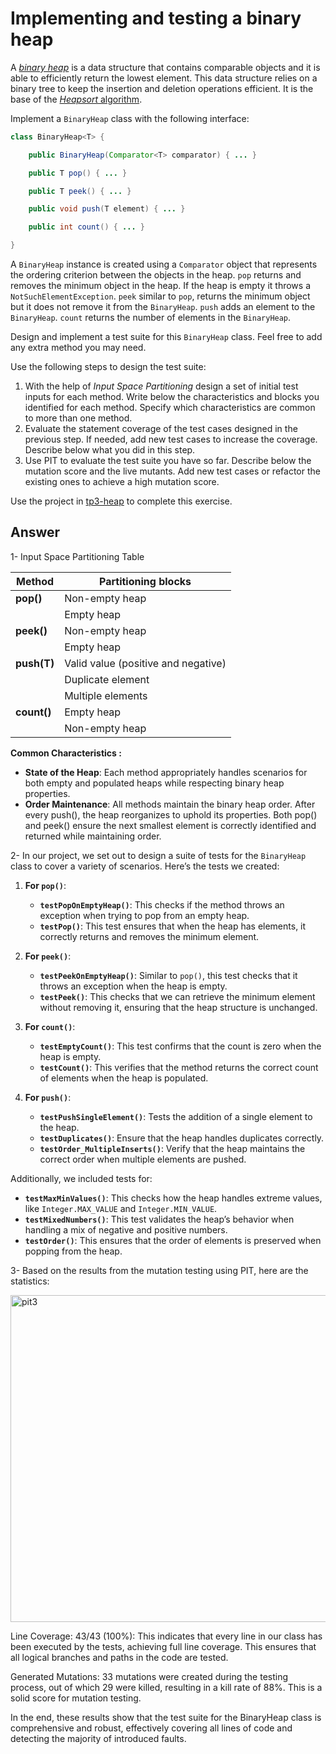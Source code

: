 # Implementing and testing a binary heap

A [*binary heap*](https://en.wikipedia.org/wiki/Binary_heap) is a data structure that contains comparable objects and it is able to efficiently return the lowest element.
This data structure relies on a binary tree to keep the insertion and deletion operations efficient. It is the base of the [*Heapsort* algorithm](https://en.wikipedia.org/wiki/Heapsort).

Implement a `BinaryHeap` class with the following interface:

```java
class BinaryHeap<T> {

    public BinaryHeap(Comparator<T> comparator) { ... }

    public T pop() { ... }

    public T peek() { ... }

    public void push(T element) { ... }

    public int count() { ... }

}
```

A `BinaryHeap` instance is created using a `Comparator` object that represents the ordering criterion between the objects in the heap.
`pop` returns and removes the minimum object in the heap. If the heap is empty it throws a `NotSuchElementException`.
`peek` similar to `pop`, returns the minimum object but it does not remove it from the `BinaryHeap`.
`push` adds an element to the `BinaryHeap`.
`count` returns the number of elements in the `BinaryHeap`.

Design and implement a test suite for this `BinaryHeap` class.
Feel free to add any extra method you may need.

Use the following steps to design the test suite:

1. With the help of *Input Space Partitioning* design a set of initial test inputs for each method. Write below the characteristics and blocks you identified for each method. Specify which characteristics are common to more than one method.
2. Evaluate the statement coverage of the test cases designed in the previous step. If needed, add new test cases to increase the coverage. Describe below what you did in this step.
3. Use PIT to evaluate the test suite you have so far. Describe below the mutation score and the live mutants. Add new test cases or refactor the existing ones to achieve a high mutation score.

Use the project in [tp3-heap](../code/tp3-heap) to complete this exercise.

## Answer

1- Input Space Partitioning Table 

| Method        | Partitioning blocks                                                                                          |
|---------------|------------------------------------------------------------------------------------------|
| **pop()**     | Non-empty heap                      |
|               | Empty heap                                                                              |
| **peek()**    | Non-empty heap                       |
|               | Empty heap                            |
| **push(T)**   | Valid value (positive and negative)       |
|               | Duplicate element             |
|               | Multiple elements               |
| **count()**   | Empty heap                                            |
|               |  Non-empty heap                                    |

**Common Characteristics :**

- **State of the Heap**: Each method appropriately handles scenarios for both empty and populated heaps while respecting binary heap properties.
- **Order Maintenance**: All methods maintain the binary heap order. After every push(), the heap reorganizes to uphold its properties. Both pop() and peek() ensure the next smallest element is correctly identified and returned while maintaining order.

2- 
In our project, we set out to design a suite of tests for the `BinaryHeap` class to cover a variety of scenarios.
Here’s the tests we created:

1. **For `pop()`**:
   - **`testPopOnEmptyHeap()`**: This checks if the method throws an exception when trying to pop from an empty heap.
   - **`testPop()`**: This test ensures that when the heap has elements, it correctly returns and removes the minimum element.

2. **For `peek()`**:
   - **`testPeekOnEmptyHeap()`**: Similar to `pop()`, this test checks that it throws an exception when the heap is empty.
   - **`testPeek()`**: This checks that we can retrieve the minimum element without removing it, ensuring that the heap structure is unchanged.

3. **For `count()`**:
   - **`testEmptyCount()`**: This test confirms that the count is zero when the heap is empty.
   - **`testCount()`**: This verifies that the method returns the correct count of elements when the heap is populated.

4. **For `push()`**:
   - **`testPushSingleElement()`**: Tests the addition of a single element to the heap.
   - **`testDuplicates()`**: Ensure that the heap handles duplicates correctly.
   - **`testOrder_MultipleInserts()`**: Verify that the heap maintains the correct order when multiple elements are pushed.

Additionally, we included tests for:
- **`testMaxMinValues()`**: This checks how the heap handles extreme values, like `Integer.MAX_VALUE` and `Integer.MIN_VALUE`.
- **`testMixedNumbers()`**: This test validates the heap’s behavior when handling a mix of negative and positive numbers.
- **`testOrder()`**: This ensures that the order of elements is preserved when popping from the heap.

3- Based on the results from the mutation testing using PIT, here are the statistics:

<img width="523" alt="pit3" src="https://github.com/user-attachments/assets/374759ad-490e-43e9-b83a-c0d28ddb7dfd">

Line Coverage: 43/43 (100%): This indicates that every line in our class has been executed by the tests, achieving full line coverage. This ensures that all logical branches and paths in the code are tested.

Generated Mutations: 33 mutations were created during the testing process, out of which 29 were killed, resulting in a kill rate of 88%. This is a solid score for mutation testing.

In the end, these results show that the test suite for the BinaryHeap class is comprehensive and robust, effectively covering all lines of code and detecting the majority of introduced faults.
